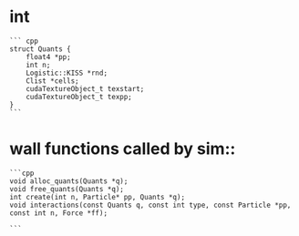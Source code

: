 # int
    ``` cpp
    struct Quants {
        float4 *pp;
        int n;
        Logistic::KISS *rnd;
        Clist *cells;
        cudaTextureObject_t texstart;
        cudaTextureObject_t texpp;
    }
    ```

# wall functions called by sim::
    ```cpp
    void alloc_quants(Quants *q);
    void free_quants(Quants *q);
    int create(int n, Particle* pp, Quants *q);
    void interactions(const Quants q, const int type, const Particle *pp, const int n, Force *ff);
    
    ```
